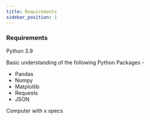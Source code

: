 ```yaml
---
title: Requirements
sidebar_position: 1
---
```

### Requirements


Python 3.9

Basic understanding of the following Python Packages -

  -  Pandas
  -  Numpy
  -  Matplotlib
  -  Requests
  -  JSON

Computer with x specs
